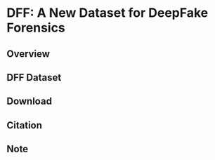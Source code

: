 # DFF: A New Dataset for DeepFake Forensics

## Overview

## DFF Dataset

## Download

## Citation

## Note